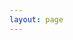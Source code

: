 ```yaml
---
layout: page
---
```


<script setup>
import {
  VPTeamPage,
  VPTeamPageTitle,
  VPTeamMembers,
  VPTeamPageSection
} from 'vitepress/theme';

const coreMembers_owners = [
    {
    avatar:'/res/avatar/1749393192-Kimimustbe29.png',
    name: 'Kimimaybe29',
    title: 'Kimi的万事屋服主',
    desc: '群组服最大金主<br>神级屎山代码之手',
    links: [
        {icon: 'wordpress', link: 'https://kimimaybe29.top'},
        {icon: 'github', link: 'https://github.com/Kimimaybe29' },
        {icon: 'twitter', link: 'https://x.com/Kimimaybe29'},
        {icon: 'bilibili', link: 'https://space.bilibili.com/504333259' },
    ]
    },
    {
    avatar:'https://avatars.githubusercontent.com/u/80152431',
    name: 'Lorien Yang',
    title: '网站技术',
    desc: '皮肤站站长<br>论坛站长<br>前端最为出色',
    links: [
        {icon: 'github', link: 'https://github.com/lorienyang' },
        {icon: 'vitepress', link: 'https://www.sakuraonline.cn' },
        {icon: 'bilibili', link: 'https://space.bilibili.com/473089208' },
    ]
    },
    {
    avatar:'https://avatars.githubusercontent.com/u/189126940',
    name: 'XC小陈',
    title: '技术主管',
    desc: '群组主技术<br>开服经验较长<br>协调与解决问题较为出色<br>天天被撅',
    links: [
        {icon: 'bilibili', link: 'https://i.bilibili.com/621908460' },
        {icon: 'github', link: 'https://github.com/XChen446'},
        {icon: 'discord', link: 'https://discordapp.com/users/1339518058259152951'}
      
    ]
    },
    {
    avatar: '/res/avatar/water.png',
    name: '淡水',
    title: '淡水之域服主',
    desc: '可能是杂鱼？<br>（ps:EchoFisher）',
    links:[
        {icon: 'bilibili', link: 'https://space.bilibili.com/1854567057' },
        {icon: 'github', link: 'https://github.com/Freshwater111'}
    ]
    },
    {
    avatar: '/res/avatar/NYQF.jpg',
    name: '柠言千枫',
    title: '叶服金主',
    desc: '君主离线制<br>（ps:XC-小陈）',
    links:[
        {icon: 'bilibili',link: 'https://space.bilibili.com/473233505'}
    ]
    },
    {
    avatar: '/res/avatar/yoyo.jpg',
    name: 'gezhe',
    title: '呦呦的后花园服主',
    desc: '欸？',
    links:[
        {icon: 'twitter',link: 'https://x.com/andy7770359559'}
    ]
    }
];
const coreMembers_ops = [
    {
    avatar:'/res/avatar/1749393194-N0HAb1tor.png',
    name: 'N0HAb1tor',
    title: '万事屋的管理员',
    desc: '来个闪电苦力怕拳',
    links: [
        {icon: 'bilibili', link: 'https://space.bilibili.com/33391584' }
    ]
    },
    {
    avatar:'/res/avatar/EchoFisher.jpg',
    name: 'EchoFisher',
    title: '淡水之域管理员',
    desc: '小猫梁来点腿子（×）',
    links: [
        {icon: 'bilibili', link: 'https://space.bilibili.com/443837932' }
    ]
    },
    {
    avatar:'/res/avatar/M.T.jpg',
    name: '@M.T',
    title: '后花园硬件维护',
    desc: '芜↑？',
    links: [
        {icon: 'bilibili', link: 'https://space.bilibili.com/1473710310'}
    ]
    }
];
</script>

<VPTeamPage>
  <VPTeamPageTitle>
    <template #title>核心成员名单</template>
    <template #lead>玩家请到服务器成员登记</template>
  </VPTeamPageTitle>
<VPTeamPageSection>
    <template #title>服主名单</template>
    <template #members>
      <VPTeamMembers size="medium" :members="coreMembers_owners"></VPTeamMembers>
    </template>
</VPTeamPageSection>
<VPTeamPageSection>
    <template #title>管理名单</template>
    <template #members>
      <VPTeamMembers size="small" :members="coreMembers_ops"></VPTeamMembers>
    </template>
</VPTeamPageSection>
</VPTeamPage>
